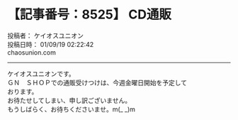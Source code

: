 # 【記事番号：8525】 CD通販

投稿者： ケイオスユニオン  
投稿日時： 01/09/19 02:22:42  
chaosunion.com

---

ケイオスユニオンです。  
ＧＮ　ＳＨＯＰでの通販受けつけは、今週金曜日開始を予定して  
おります。  
お待たせしてしまい、申し訳ございません。  
もうしばらく、お待ちくださいませ。m(_ _)m  
  
